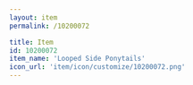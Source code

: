 ```yaml
---
layout: item
permalink: /10200072

title: Item
id: 10200072
item_name: 'Looped Side Ponytails'
icon_url: 'item/icon/customize/10200072.png'
---
```


